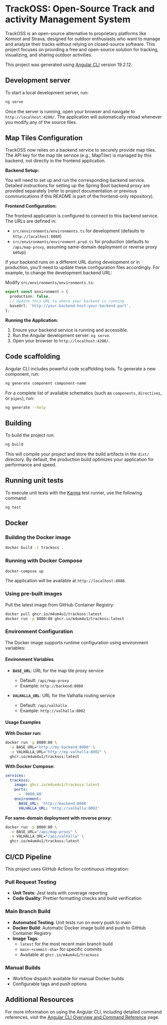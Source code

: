# TrackOSS: Open-Source Track and activity Management System

TrackOSS is an open-source alternative to proprietary platforms like Komoot and Strava, designed for outdoor enthusiasts who want to manage and analyze their tracks without relying on closed-source software. This project focuses on providing a free and open-source solution for tracking, visualizing, and sharing outdoor activities.

This project was generated using [Angular CLI](https://github.com/angular/angular-cli) version 19.2.12.

## Development server

To start a local development server, run:

```bash
ng serve
```

Once the server is running, open your browser and navigate to `http://localhost:4200/`. The application will automatically reload whenever you modify any of the source files.

## Map Tiles Configuration

TrackOSS now relies on a backend service to securely provide map tiles. The API key for the map tile service (e.g., MapTiler) is managed by this backend, not directly in the frontend application.

**Backend Setup:**

You will need to set up and run the corresponding backend service. Detailed instructions for setting up the Spring Boot backend proxy are provided separately (refer to project documentation or previous communications if this README is part of the frontend-only repository).

**Frontend Configuration:**

The frontend application is configured to connect to this backend service. The URLs are defined in:

- `src/environments/environments.ts` for development (defaults to `http://localhost:8080`)
- `src/environments/environment.prod.ts` for production (defaults to `/api/map-proxy`, assuming same-domain deployment or reverse proxy setup)

If your backend runs on a different URL during development or in production, you'll need to update these configuration files accordingly. For example, to change the development backend URL:

Modify `src/environments/environments.ts`:

```typescript
export const environment = {
  production: false,
  // Update this URL to where your backend is running
  baseUrl: 'http://your-backend-host:your-backend-port',
};
```

**Running the Application:**

1.  Ensure your backend service is running and accessible.
2.  Run the Angular development server: `ng serve`.
3.  Open your browser to `http://localhost:4200/`.

## Code scaffolding

Angular CLI includes powerful code scaffolding tools. To generate a new component, run:

```bash
ng generate component component-name
```

For a complete list of available schematics (such as `components`, `directives`, or `pipes`), run:

```bash
ng generate --help
```

## Building

To build the project run:

```bash
ng build
```

This will compile your project and store the build artifacts in the `dist/` directory. By default, the production build optimizes your application for performance and speed.

## Running unit tests

To execute unit tests with the [Karma](https://karma-runner.github.io) test runner, use the following command:

```bash
ng test
```

## Docker

### Building the Docker image

```bash
docker build -t trackoss .
```

### Running with Docker Compose

```bash
docker-compose up
```

The application will be available at `http://localhost:8080`.

### Using pre-built images

Pull the latest image from GitHub Container Registry:

```bash
docker pull ghcr.io/m4um4u1/trackoss:latest
docker run -p 8080:80 ghcr.io/m4um4u1/trackoss:latest
```

### Environment Configuration

The Docker image supports runtime configuration using environment variables:

#### Environment Variables

- **`BASE_URL`**: URL for the map tile proxy service
  - Default: `/api/map-proxy`
  - Example: `http://backend:8080`

- **`VALHALLA_URL`**: URL for the Valhalla routing service
  - Default: `/api/valhalla`
  - Example: `http://valhalla:8002`

#### Usage Examples

**With Docker run:**

```bash
docker run -p 8080:80 \
  -e BASE_URL="http://my-backend:8080" \
  -e VALHALLA_URL="http://my-valhalla:8002" \
  ghcr.io/m4um4u1/trackoss:latest
```

**With Docker Compose:**

```yaml
services:
  trackoss:
    image: ghcr.io/m4um4u1/trackoss:latest
    ports:
      - '8080:80'
    environment:
      BASE_URL: 'http://backend:8080'
      VALHALLA_URL: 'http://valhalla:8002'
```

**For same-domain deployment with reverse proxy:**

```bash
docker run -p 8080:80 \
  -e BASE_URL="/api/map-proxy" \
  -e VALHALLA_URL="/api/valhalla" \
  ghcr.io/m4um4u1/trackoss:latest
```

## CI/CD Pipeline

This project uses GitHub Actions for continuous integration:

### Pull Request Testing

- **Unit Tests**: Jest tests with coverage reporting
- **Code Quality**: Prettier formatting checks and build verification

### Main Branch Build

- **Automated Testing**: Unit tests run on every push to main
- **Docker Build**: Automatic Docker image build and push to GitHub Container Registry
- **Image Tags**:
  - `latest` for the most recent main branch build
  - `main-<commit-sha>` for specific commits
  - Available at `ghcr.io/m4um4u1/trackoss`

### Manual Builds

- Workflow dispatch available for manual Docker builds
- Configurable tags and push options

## Additional Resources

For more information on using the Angular CLI, including detailed command references, visit the [Angular CLI Overview and Command Reference](https://angular.dev/tools/cli) page.
